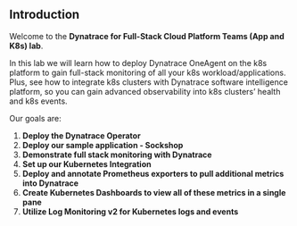 ## Introduction

Welcome to the **Dynatrace for Full-Stack Cloud Platform Teams (App and K8s) lab**.

In this lab we will learn how to deploy Dynatrace OneAgent on the k8s platform to gain full-stack monitoring of all your k8s workload/applications. Plus, see how to integrate k8s clusters with Dynatrace software intelligence platform, so you can gain advanced observability into k8s clusters’ health and k8s events.

Our goals are:

1. **Deploy the Dynatrace Operator**
2. **Deploy our sample application - Sockshop**
3. **Demonstrate full stack monitoring with Dynatrace**
4. **Set up our Kubernetes Integration**
5. **Deploy and annotate Prometheus exporters to pull additional metrics into Dynatrace**
6. **Create Kubernetes Dashboards to view all of these metrics in a single pane**
7. **Utilize Log Monitoring v2 for Kubernetes logs and events**


